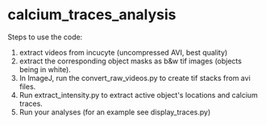 # calcium_traces_analysis

Steps to use the code:

1. extract videos from incucyte (uncompressed AVI, best quality)
2. extract the corresponding object masks as b&w tif images (objects being in white).
3. In ImageJ, run the convert_raw_videos.py to create tif stacks from avi files.
4. Run extract_intensity.py to extract active object's locations and calcium traces.
5. Run your analyses (for an example see display_traces.py)

